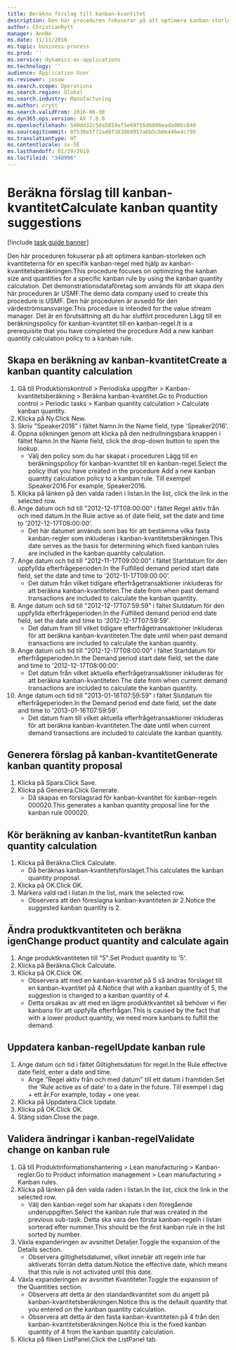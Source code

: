 ```yaml
---
title: Beräkna förslag till kanban-kvantitet
description: Den här proceduren fokuserar på att optimera kanban-storleken och kvantiteterna för en specifik kanban-regel med hjälp av kanban-kvantitetsberäkningen.
author: ChristianRytt
manager: AnnBe
ms.date: 11/11/2016
ms.topic: business-process
ms.prod: ''
ms.service: dynamics-ax-applications
ms.technology: ''
audience: Application User
ms.reviewer: josaw
ms.search.scope: Operations
ms.search.region: Global
ms.search.industry: Manufacturing
ms.author: crytt
ms.search.validFrom: 2016-06-30
ms.dyn365.ops.version: AX 7.0.0
ms.openlocfilehash: 540dd32c5da5859ef5e69f55d6806eada90bc840
ms.sourcegitcommit: 0f530e5f72a40f383868957a6b5cb0e446e4c795
ms.translationtype: HT
ms.contentlocale: sv-SE
ms.lasthandoff: 01/29/2019
ms.locfileid: "348996"
---
```

# <a name="calculate-kanban-quantity-suggestions"></a><span data-ttu-id="d1cd9-103">Beräkna förslag till kanban-kvantitet</span><span class="sxs-lookup"><span data-stu-id="d1cd9-103">Calculate kanban quantity suggestions</span></span>

[!include [task guide banner](../../includes/task-guide-banner.md)]

<span data-ttu-id="d1cd9-104">Den här proceduren fokuserar på att optimera kanban-storleken och kvantiteterna för en specifik kanban-regel med hjälp av kanban-kvantitetsberäkningen.</span><span class="sxs-lookup"><span data-stu-id="d1cd9-104">This procedure focuses on optimizing the kanban size and quantities for a specific kanban rule by using the kanban quantity calculation.</span></span> <span data-ttu-id="d1cd9-105">Det demonstrationsdataföretag som används för att skapa den här proceduren är USMF.</span><span class="sxs-lookup"><span data-stu-id="d1cd9-105">The demo data company used to create this procedure is USMF.</span></span> <span data-ttu-id="d1cd9-106">Den här proceduren är avsedd för den värdeströmsansvarige.</span><span class="sxs-lookup"><span data-stu-id="d1cd9-106">This procedure is intended for the value stream manager.</span></span> <span data-ttu-id="d1cd9-107">Det är en förutsättning att du har slutfört proceduren Lägg till en beräkningspolicy för kanban-kvantitet till en kanban-regel.</span><span class="sxs-lookup"><span data-stu-id="d1cd9-107">It is a prerequisite that you have completed the procedure Add a new kanban quantity calculation policy to a kanban rule.</span></span>


## <a name="create-a-kanban-quantity-calculation"></a><span data-ttu-id="d1cd9-108">Skapa en beräkning av kanban-kvantitet</span><span class="sxs-lookup"><span data-stu-id="d1cd9-108">Create a kanban quantity calculation</span></span>
1. <span data-ttu-id="d1cd9-109">Gå till Produktionskontroll > Periodiska uppgifter > Kanban-kvantitetsberäkning > Beräkna kanban-kvantitet.</span><span class="sxs-lookup"><span data-stu-id="d1cd9-109">Go to Production control > Periodic tasks > Kanban quantity calculation > Calculate kanban quantity.</span></span>
2. <span data-ttu-id="d1cd9-110">Klicka på Ny.</span><span class="sxs-lookup"><span data-stu-id="d1cd9-110">Click New.</span></span>
3. <span data-ttu-id="d1cd9-111">Skriv "Speaker2016" i fältet Namn.</span><span class="sxs-lookup"><span data-stu-id="d1cd9-111">In the Name field, type 'Speaker2016'.</span></span>
4. <span data-ttu-id="d1cd9-112">Öppna sökningen genom att klicka på den nedrullningsbara knappen i fältet Namn.</span><span class="sxs-lookup"><span data-stu-id="d1cd9-112">In the Name field, click the drop-down button to open the lookup.</span></span>
    * <span data-ttu-id="d1cd9-113">Välj den policy som du har skapat i proceduren Lägg till en beräkningspolicy för kanban-kvantitet till en kanban-regel.</span><span class="sxs-lookup"><span data-stu-id="d1cd9-113">Select the policy that you have created in the procedure Add a new kanban quantity calculation policy to a kanban rule.</span></span> <span data-ttu-id="d1cd9-114">Till exempel Speaker2016.</span><span class="sxs-lookup"><span data-stu-id="d1cd9-114">For example, Speaker2016.</span></span>  
5. <span data-ttu-id="d1cd9-115">Klicka på länken på den valda raden i listan.</span><span class="sxs-lookup"><span data-stu-id="d1cd9-115">In the list, click the link in the selected row.</span></span>
6. <span data-ttu-id="d1cd9-116">Ange datum och tid till "2012-12-17T08:00:00" i fältet Regel aktiv från och med datum.</span><span class="sxs-lookup"><span data-stu-id="d1cd9-116">In the Rule active as of date field, set the date and time to '2012-12-17T08:00:00'.</span></span>
    * <span data-ttu-id="d1cd9-117">Det här datumet används som bas för att bestämma vilka fasta kanban-regler som inkluderas i kanban-kvantitetsberäkningen.</span><span class="sxs-lookup"><span data-stu-id="d1cd9-117">This date serves as the basis for determining which fixed kanban rules are included in the kanban quantity calculation.</span></span>  
7. <span data-ttu-id="d1cd9-118">Ange datum och tid till "2012-11-17T09:00:00" i fältet Startdatum för den uppfyllda efterfrågeperioden.</span><span class="sxs-lookup"><span data-stu-id="d1cd9-118">In the Fulfilled demand period start date field, set the date and time to '2012-11-17T09:00:00'.</span></span>
    * <span data-ttu-id="d1cd9-119">Det datum från vilket tidigare efterfrågetransaktioner inkluderas för att beräkna kanban-kvantiteten.</span><span class="sxs-lookup"><span data-stu-id="d1cd9-119">The date from when past demand transactions are included to calculate the kanban quantity.</span></span>  
8. <span data-ttu-id="d1cd9-120">Ange datum och tid till "2012-12-17T07:59:59" i fältet Slutdatum för den uppfyllda efterfrågeperioden.</span><span class="sxs-lookup"><span data-stu-id="d1cd9-120">In the Fulfilled demand period end date field, set the date and time to '2012-12-17T07:59:59'.</span></span>
    * <span data-ttu-id="d1cd9-121">Det datum fram till vilket tidigare efterfrågetransaktioner inkluderas för att beräkna kanban-kvantiteten.</span><span class="sxs-lookup"><span data-stu-id="d1cd9-121">The date until when past demand transactions are included to calculate the kanban quantity.</span></span>  
9. <span data-ttu-id="d1cd9-122">Ange datum och tid till "2012-12-17T08:00:00" i fältet Startdatum för efterfrågeperioden.</span><span class="sxs-lookup"><span data-stu-id="d1cd9-122">In the Demand period start date field, set the date and time to '2012-12-17T08:00:00'.</span></span>
    * <span data-ttu-id="d1cd9-123">Det datum från vilket aktuella efterfrågetransaktioner inkluderas för att beräkna kanban-kvantiteten.</span><span class="sxs-lookup"><span data-stu-id="d1cd9-123">The date from when current demand transactions are included to calculate the kanban quantity.</span></span>  
10. <span data-ttu-id="d1cd9-124">Ange datum och tid till "2013-01-16T07:59:59" i fältet Slutdatum för efterfrågeperioden.</span><span class="sxs-lookup"><span data-stu-id="d1cd9-124">In the Demand period end date field, set the date and time to '2013-01-16T07:59:59'.</span></span>
    * <span data-ttu-id="d1cd9-125">Det datum fram till vilket aktuella efterfrågetransaktioner inkluderas för att beräkna kanban-kvantiteten.</span><span class="sxs-lookup"><span data-stu-id="d1cd9-125">The date until when current demand transactions are included to calculate the kanban quantity.</span></span>  

## <a name="generate-kanban-quantity-proposal"></a><span data-ttu-id="d1cd9-126">Generera förslag på kanban-kvantitet</span><span class="sxs-lookup"><span data-stu-id="d1cd9-126">Generate kanban quantity proposal</span></span>
1. <span data-ttu-id="d1cd9-127">Klicka på Spara.</span><span class="sxs-lookup"><span data-stu-id="d1cd9-127">Click Save.</span></span>
2. <span data-ttu-id="d1cd9-128">Klicka på Generera.</span><span class="sxs-lookup"><span data-stu-id="d1cd9-128">Click Generate.</span></span>
    * <span data-ttu-id="d1cd9-129">Då skapas en förslagsrad för kanban-kvantitet för kanban-regeln 000020.</span><span class="sxs-lookup"><span data-stu-id="d1cd9-129">This generates a kanban quantity proposal line for the kanban rule 000020.</span></span>  

## <a name="run-kanban-quantity-calculation"></a><span data-ttu-id="d1cd9-130">Kör beräkning av kanban-kvantitet</span><span class="sxs-lookup"><span data-stu-id="d1cd9-130">Run kanban quantity calculation</span></span>
1. <span data-ttu-id="d1cd9-131">Klicka på Beräkna.</span><span class="sxs-lookup"><span data-stu-id="d1cd9-131">Click Calculate.</span></span>
    * <span data-ttu-id="d1cd9-132">Då beräknas kanban-kvantitetsförslaget.</span><span class="sxs-lookup"><span data-stu-id="d1cd9-132">This calculates the kanban quantity proposal.</span></span>  
2. <span data-ttu-id="d1cd9-133">Klicka på OK.</span><span class="sxs-lookup"><span data-stu-id="d1cd9-133">Click OK.</span></span>
3. <span data-ttu-id="d1cd9-134">Markera vald rad i listan.</span><span class="sxs-lookup"><span data-stu-id="d1cd9-134">In the list, mark the selected row.</span></span>
    * <span data-ttu-id="d1cd9-135">Observera att den föreslagna kanban-kvantiteten är 2.</span><span class="sxs-lookup"><span data-stu-id="d1cd9-135">Notice the suggested kanban quantity is 2.</span></span>  

## <a name="change-product-quantity-and-calculate-again"></a><span data-ttu-id="d1cd9-136">Ändra produktkvantiteten och beräkna igen</span><span class="sxs-lookup"><span data-stu-id="d1cd9-136">Change product quantity and calculate again</span></span>
1. <span data-ttu-id="d1cd9-137">Ange produktkvantiteten till "5".</span><span class="sxs-lookup"><span data-stu-id="d1cd9-137">Set Product quantity to '5'.</span></span>
2. <span data-ttu-id="d1cd9-138">Klicka på Beräkna.</span><span class="sxs-lookup"><span data-stu-id="d1cd9-138">Click Calculate.</span></span>
3. <span data-ttu-id="d1cd9-139">Klicka på OK.</span><span class="sxs-lookup"><span data-stu-id="d1cd9-139">Click OK.</span></span>
    * <span data-ttu-id="d1cd9-140">Observera att med en kanban-kvantitet på 5 så ändras förslaget till en kanban-kvantitet på 4.</span><span class="sxs-lookup"><span data-stu-id="d1cd9-140">Notice that with a kanban quantity of 5, the suggestion is changed to a kanban quantity of 4.</span></span>  
    * <span data-ttu-id="d1cd9-141">Detta orsakas av att med en lägre produktkvantitet så behöver vi fler kanbans för att uppfylla efterfrågan.</span><span class="sxs-lookup"><span data-stu-id="d1cd9-141">This is caused by the fact that with a lower product quantity, we need more kanbans to fulfill the demand.</span></span>  

## <a name="update-kanban-rule"></a><span data-ttu-id="d1cd9-142">Uppdatera kanban-regel</span><span class="sxs-lookup"><span data-stu-id="d1cd9-142">Update kanban rule</span></span>
1. <span data-ttu-id="d1cd9-143">Ange datum och tid i fältet Giltighetsdatum för regel.</span><span class="sxs-lookup"><span data-stu-id="d1cd9-143">In the Rule effective date field, enter a date and time.</span></span>
    * <span data-ttu-id="d1cd9-144">Ange ”Regel aktiv från och med datum" till ett datum i framtiden.</span><span class="sxs-lookup"><span data-stu-id="d1cd9-144">Set the 'Rule active as of date' to a date in the future.</span></span> <span data-ttu-id="d1cd9-145">Till exempel i dag + ett år.</span><span class="sxs-lookup"><span data-stu-id="d1cd9-145">For example, today + one year.</span></span>  
2. <span data-ttu-id="d1cd9-146">Klicka på Uppdatera.</span><span class="sxs-lookup"><span data-stu-id="d1cd9-146">Click Update.</span></span>
3. <span data-ttu-id="d1cd9-147">Klicka på OK.</span><span class="sxs-lookup"><span data-stu-id="d1cd9-147">Click OK.</span></span>
4. <span data-ttu-id="d1cd9-148">Stäng sidan.</span><span class="sxs-lookup"><span data-stu-id="d1cd9-148">Close the page.</span></span>

## <a name="validate-change-on-kanban-rule"></a><span data-ttu-id="d1cd9-149">Validera ändringar i kanban-regel</span><span class="sxs-lookup"><span data-stu-id="d1cd9-149">Validate change on kanban rule</span></span>
1. <span data-ttu-id="d1cd9-150">Gå till Produktinformationshantering > Lean manufacturing > Kanban-regler.</span><span class="sxs-lookup"><span data-stu-id="d1cd9-150">Go to Product information management > Lean manufacturing > Kanban rules.</span></span>
2. <span data-ttu-id="d1cd9-151">Klicka på länken på den valda raden i listan.</span><span class="sxs-lookup"><span data-stu-id="d1cd9-151">In the list, click the link in the selected row.</span></span>
    * <span data-ttu-id="d1cd9-152">Välj den kanban-regel som har skapats i den föregående underuppgiften.</span><span class="sxs-lookup"><span data-stu-id="d1cd9-152">Select the kanban rule that was created in the previous sub-task.</span></span> <span data-ttu-id="d1cd9-153">Detta ska vara den första kanban-regeln i listan sorterad efter nummer.</span><span class="sxs-lookup"><span data-stu-id="d1cd9-153">This should be the first kanban rule in the list sorted by number.</span></span>  
3. <span data-ttu-id="d1cd9-154">Växla expanderingen av avsnittet Detaljer.</span><span class="sxs-lookup"><span data-stu-id="d1cd9-154">Toggle the expansion of the Details section.</span></span>
    * <span data-ttu-id="d1cd9-155">Observera giltighetsdatumet, vilket innebär att regeln inte har aktiverats förrän detta datum.</span><span class="sxs-lookup"><span data-stu-id="d1cd9-155">Notice the effective date, which means that this rule is not activated until this date.</span></span>  
4. <span data-ttu-id="d1cd9-156">Växla expanderingen av avsnittet Kvantiteter.</span><span class="sxs-lookup"><span data-stu-id="d1cd9-156">Toggle the expansion of the Quantities section.</span></span>
    * <span data-ttu-id="d1cd9-157">Observera att detta är den standardkvantitet som du angett på kanban-kvantitetsberäkningen.</span><span class="sxs-lookup"><span data-stu-id="d1cd9-157">Notice this is the default quantity that you entered on the kanban quantity calculation.</span></span>  
    * <span data-ttu-id="d1cd9-158">Observera att detta är den fasta kanban-kvantiteten på 4 från den kanban-kvantitetsberäkningen.</span><span class="sxs-lookup"><span data-stu-id="d1cd9-158">Notice this is the fixed kanban quantity of 4 from the kanban quantity calculation.</span></span>  
5. <span data-ttu-id="d1cd9-159">Klicka på fliken ListPanel.</span><span class="sxs-lookup"><span data-stu-id="d1cd9-159">Click the ListPanel tab.</span></span>

